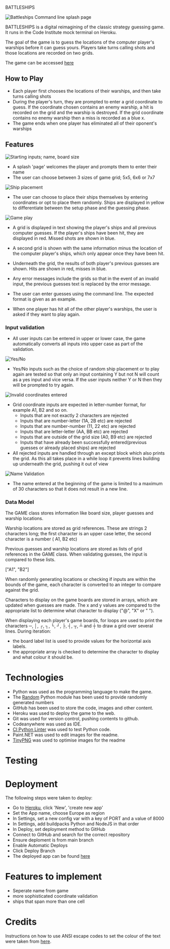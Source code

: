BATTLESHIPS


![Battleships Command line splash page](assets/images/battleships_splash.jpg)

BATTLESHIPS is a digital reimagining of the classic strategy guessing game. It runs in the Code Institute mock terminal on Heroku.

The goal of the game is to guess the locations of the computer player's warships before it can guess yours. Players take turns calling shots and those locations are recorded on two grids.

The game can be accessed [here](https://bb-battleships-f22f01c35958.herokuapp.com/)


## How to Play


- Each player first chooses the locations of their warships, and then take turns calling shots
- During the player's turn, they are prompted to enter a grid coordinate to guess. If the coordinate chosen contains an enemy warship, a hit is recorded on the grid and the warship is destroyed. If the grid coordinate contains no enemy warship then a miss is recorded as a blue x.
- The game ends when one player has eliminated all of their oponent's warships

## Features

![Starting inputs; name, board size](assets/images/starting_parameters.jpg)

- A splash 'page' welcomes the player and prompts them to enter their name
- The user can choose between 3 sizes of game grid; 5x5, 6x6 or 7x7

![Ship placement](assets/images/ship_placement.jpg)

- The user can choose to place their ships themselves by entering coordinates or opt to place them randomly. Ships are displayed in yellow to differentiate between the setup phase and the guessing phase.

![Game play](assets/images/gameplay.jpg)

- A grid is displayed in text showing the player's ships and all previous computer guesses. If the player's ships have been hit, they are displayed in red. Missed shots are shown in blue.

- A second grid is shown with the same information minus the location of the computer player's ships, which only appear once they have been hit.

- Underneath the grid, the results of both player's previous guesses are shown. Hits are shown in red, misses in blue.

- Any error messages include the grids so that in the event of an invalid input, the previous guesses text is replaced by the error message.

- The user can enter guesses using the command line. The expected format is given as an example.

- When one player has hit all of the other player's warships, the user is asked if they want to play again.

### Input validation

- All user inputs can be entered in upper or lower case, the game automatically converts all inputs into upper case as part of the validation.

![Yes/No](assets/images/yes_no_input.jpg)

- Yes/No inputs such as the choice of random ship placement or to play again are tested so that only an input containing Y but not N will count as a yes input and vice versa. If the user inputs neither Y or N then they will be prompted to try again.

![Invalid coordinates entered](assets/images/error_coords.jpg)

- Grid coordinate inputs are expected in letter-number format, for example A1, B2 and so on.
  - Inputs that are not exactly 2 characters are rejected
  - Inputs that are number-letter (1A, 2B etc) are rejected
  - Inputs that are number-number (11, 22 etc) are rejected
  - Inputs that are letter-letter (AA, BB etc) are rejected
  - Inputs that are outside of the grid size (A0, B9 etc) are rejected
  - Inputs that have already been successfully entered(previous guesses or already placed ships) are rejected
- All rejected inputs are handled through an except block which also prints the grid. As this all takes place in a while loop it prevents lines building up underneath the grid, pushing it out of view

![Name Validation](assets/images/name_validation.jpg)

- The name entered at the beginning of the game is limited to a maximum of 30 characters so that it does not result in a new line.

### Data Model

The GAME class stores information like board size, player guesses and warship locations.

Warship locations are stored as grid references. These are strings 2 characters long; the first character is an upper case letter, the second character is a number ( A1, B2 etc)

Previous guesses and warship locations are stored as lists of grid references in the GAME class. When validating guesses, the input is compared to these lists.

["A1", "B2"]

When randomly generating locations or checking if inputs are within the bounds of the game, each character is converted to an integer to compare against the grid.

Characters to display on the game boards are stored in arrays, which are updated when guesses are made.
The x and y values are compared to the appropriate list to determine what character to display ("@", "X" or " ").

When displaying each player's game boards, for loops are used to print the characters ─, │, ┌, ┐, └, ┘, ├, ┤, ┬, ┴ and ┼ to draw a grid over several lines. During iteration:
- the board label list is used to provide values for the horizontal axis labels.
- the appropriate array is checked to determine the character to display and what colour it should be.



# Technologies

- Python was used as the programming language to make the game.
- The [Random](https://docs.python.org/3/library/random.html#random.Random) Python module has been used to provide randomly generated numbers
- GitHub has been used to store the code, images and other content.
- Heroku was used to deploy the game to the web.
- Git was used for version control, pushing contents to github.
- Codeanywhere was used as IDE.
- [CI Python Linter](https://pep8ci.herokuapp.com/) was used to test Python code.
- Paint.NET was used to edit images for the readme.
- [TinyPNG](https://tinypng.com/) was used to optimise images for the readme

# Testing

# Deployment

The following steps were taken to deploy:
- Go to [Heroku](https://heroku.com/), click 'New', 'create new app'
- Set the App name, choose Europe as region
- In Settings, set a new config var with a key of PORT and a value of 8000
- In Settings, add buildpacks Python and NodeJS in that order
- In Deploy, set deployment method to GitHub
- Connect to GitHub and search for the correct repository
- Ensure deploment is from main branch
- Enable Automatic Deploys
- Click Deploy Branch
- The deployed app can be found [here](https://bb-battleships-f22f01c35958.herokuapp.com/)

# Features to implement

- Seperate name from game
- more sophisticated coordinate validation
- ships that span more than one cell

# Credits

Instructions on how to use ANSI escape codes to set the colour of the text were taken from [here](https://www.geeksforgeeks.org/how-to-add-colour-to-text-python/).